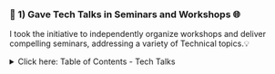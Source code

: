 
### 🚀 1) Gave Tech Talks in Seminars and Workshops 🌐
I took the initiative to independently organize workshops and deliver compelling seminars, addressing a variety of Technical topics.💡

<details>

<summary> Click here: Table of Contents - Tech Talks </summary>

| Event | Workshop / Seminar Name:  | Description |
|-------|-------------|--------|
| 1     | GitHub Hello-World Workshop: | A Step-by-Step Guide to Getting Started. ✨ |
| 2     | Setup Training Workshop: | A Hands-on Guide for CMD and Tools Installation. 🔧 |
| 3     | Hacktoberfest 2021 Workshop: | CodeMacrocosm Open Source Contribution Demo. 🎉 |
| 4     | Placement Preparation Seminar: | Ace Your Job Search. 🎓🔍 |
| 5     | Technical Placement Seminar: | Coursemap. 🗺️📚 |
| 6     | Hacktoberfest 2022 Workshop: | CodeMacrocosm Open Source Contribution Demo. 🚀 |
| 7     | Google Driverless Cars Seminar: |  Transportation through Autonomous Technology. 🚗 |
| 8     | Frontend Dev Week Worshop: | 101 Coachings for Beginner girls for 1 week. 💖 |
| 9     | Hacktoberfest 2023 Workshop: | CodeMacrocosm Open Source Contribution Demo. 🌟 |


</details>

